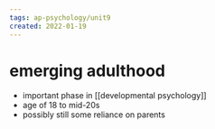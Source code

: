 ```yaml
---
tags: ap-psychology/unit9 
created: 2022-01-19
---
```


# emerging adulthood

- important phase in [[developmental psychology]]
- age of 18 to mid-20s
- possibly still some reliance on parents

<!---->